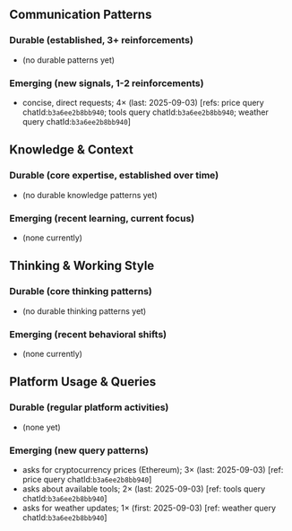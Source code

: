 ## Communication Patterns
### Durable (established, 3+ reinforcements)
- (no durable patterns yet)

### Emerging (new signals, 1-2 reinforcements)
- concise, direct requests; 4× (last: 2025-09-03) [refs: price query chatId:`b3a6ee2b8bb940`; tools query chatId:`b3a6ee2b8bb940`; weather query chatId:`b3a6ee2b8bb940`]

## Knowledge & Context
### Durable (core expertise, established over time)
- (no durable knowledge patterns yet)

### Emerging (recent learning, current focus)
- (none currently)

## Thinking & Working Style
### Durable (core thinking patterns)
- (no durable thinking patterns yet)

### Emerging (recent behavioral shifts)
- (none currently)

## Platform Usage & Queries
### Durable (regular platform activities)
- (none yet)

### Emerging (new query patterns)
- asks for cryptocurrency prices (Ethereum); 3× (last: 2025-09-03) [ref: price query chatId:`b3a6ee2b8bb940`]
- asks about available tools; 2× (last: 2025-09-03) [ref: tools query chatId:`b3a6ee2b8bb940`]
- asks for weather updates; 1× (first: 2025-09-03) [ref: weather query chatId:`b3a6ee2b8bb940`]